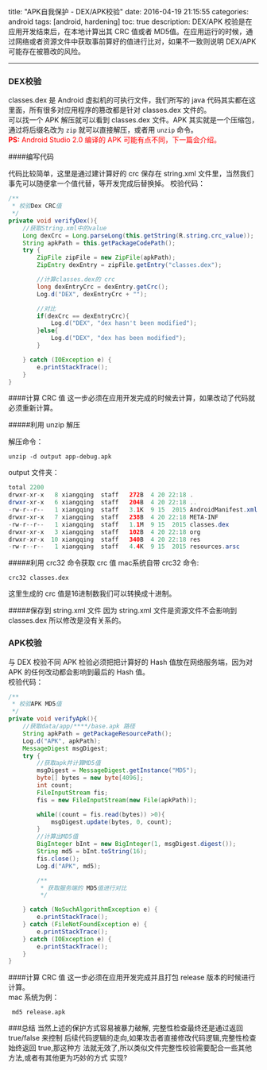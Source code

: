 title: "APK自我保护 - DEX/APK校验"
date: 2016-04-19 21:15:55
categories: android
tags: [android, hardening]
toc: true
description: DEX/APK 校验是在应用开发结束后，在本地计算出其 CRC 值或者 MD5值。在应用运行的时候，通过网络或者资源文件中获取事前算好的值进行比对，如果不一致则说明 DEX/APK 可能存在被篡改的风险。

---

### DEX校验
classes.dex 是 Android 虚拟机的可执行文件，我们所写的 java 代码其实都在这里面，所有很多对应用程序的篡改都是针对 classes.dex 文件的。    
可以找一个 APK 解压就可以看到 classes.dex 文件。APK 其实就是一个压缩包，通过将后缀名改为 `zip` 就可以直接解压，或者用 `unzip` 命令。    
<font color="red">**PS:** Android Studio 2.0 编译的 APK 可能有点不同，下一篇会介绍。</font>

####编写代码

代码比较简单，这里是通过建计算好的 crc 保存在 string.xml 文件里，当然我们事先可以随便拿一个值代替，等开发完成后替换掉。
校验代码：

```java
/**
 * 校验Dex CRC值
 */
private void verifyDex(){
    //获取String.xml中的value
    Long dexCrc = Long.parseLong(this.getString(R.string.crc_value));
    String apkPath = this.getPackageCodePath();
    try {
        ZipFile zipFile = new ZipFile(apkPath);
        ZipEntry dexEntry = zipFile.getEntry("classes.dex");

        //计算classes.dex的 crc
        long dexEntryCrc = dexEntry.getCrc();
        Log.d("DEX", dexEntryCrc + "");

        //对比
        if(dexCrc == dexEntryCrc){
            Log.d("DEX", "dex hasn't been modified");
        }else{
            Log.d("DEX", "dex has been modified");
        }

    } catch (IOException e) {
        e.printStackTrace();
    }
}
```

####计算 CRC 值
这一步必须在应用开发完成的时候去计算，如果改动了代码就必须重新计算。

#####利用 unzip 解压

解压命令：   

    unzip -d output app-debug.apk  

output 文件夹：

```java
total 2200
drwxr-xr-x   8 xiangqing  staff   272B  4 20 22:18 .
drwxr-xr-x   6 xiangqing  staff   204B  4 20 22:18 ..
-rw-r--r--   1 xiangqing  staff   3.1K  9 15  2015 AndroidManifest.xml
drwxr-xr-x   7 xiangqing  staff   238B  4 20 22:18 META-INF
-rw-r--r--   1 xiangqing  staff   1.1M  9 15  2015 classes.dex
drwxr-xr-x   3 xiangqing  staff   102B  4 20 22:18 org
drwxr-xr-x  10 xiangqing  staff   340B  4 20 22:18 res
-rw-r--r--   1 xiangqing  staff   4.4K  9 15  2015 resources.arsc
```

#####利用 crc32 命令获取 crc 值
mac系统自带 crc32 命令:   

    crc32 classes.dex

这里生成的 crc 值是16进制数我们可以转换成十进制。

#####保存到 string.xml 文件
因为 string.xml 文件是资源文件不会影响到 classes.dex 所以修改是没有关系的。

### APK校验

与 DEX 校验不同 APK 检验必须把把计算好的 Hash 值放在网络服务端，因为对 APK 的任何改动都会影响到最后的 Hash 值。    
校验代码：

```java
/**
 * 校验APK MD5值
 */
private void verifyApk(){
    //获取data/app/****/base.apk 路径
    String apkPath = getPackageResourcePath();
    Log.d("APK", apkPath);
    MessageDigest msgDigest;
    try {
        //获取apk并计算MD5值
        msgDigest = MessageDigest.getInstance("MD5");
        byte[] bytes = new byte[4096];
        int count;
        FileInputStream fis;
        fis = new FileInputStream(new File(apkPath));

        while((count = fis.read(bytes)) >0){
            msgDigest.update(bytes, 0, count);
        }
        //计算出MD5值
        BigInteger bInt = new BigInteger(1, msgDigest.digest());
        String md5 = bInt.toString(16);
        fis.close();
        Log.d("APK", md5);

        /**
         * 获取服务端的 MD5值进行对比
         */

    } catch (NoSuchAlgorithmException e) {
        e.printStackTrace();
    } catch (FileNotFoundException e) {
        e.printStackTrace();
    } catch (IOException e) {
        e.printStackTrace();
    }
}
```

####计算 CRC 值
这一步必须在应用开发完成并且打包 release 版本的时候进行计算。    
mac 系统为例：  
  
     md5 release.apk

###总结
当然上述的保护方式容易被暴力破解, 完整性检查最终还是通过返回 true/false 来控制 后续代码逻辑的走向,如果攻击者直接修改代码逻辑,完整性检查始终返回 true,那这种方 法就无效了,所以类似文件完整性校验需要配合一些其他方法,或者有其他更为巧妙的方式 实现?